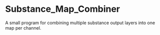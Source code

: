 # Substance_Map_Combiner
A small program for combining multiple substance output layers into one map per channel.
